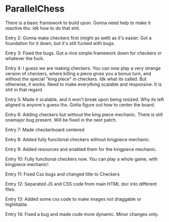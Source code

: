 # ParallelChess

There is a basic framework to build upon. Gonna need help to make it reactive tho. Idk how to do that shit.

Entry 2: Gonna make checkers first (might as well) as it's easier. Got a foundation for it down, but it's still fucked with bugs.

Entry 3: Fixed the bugs. Got a nice simple framework down for checkers or whatever the fuck.

Entry 4: I guess we are making checkers. You can now play a very strange version of checkers, where killing a piece gives you a bonus turn, and without the special "king piece" in checkers. Idk what its called. But otherwise, it works. Need to make everything scalable and responsive. It is shit in that regard.

Entry 5: Made it scalable, and it won't break upon being resized. Why its left aligned is anyone's guess tho. Gotta figure out how to center the board.

Entry 6: Adding checkers but without the king piece mechanic. There is still onemajor bug present. Will be fixed in the next patch.

Entry 7: Made checkerboard centered

Entry 8: Added fully funcitonal checkers without kingpiece mechanic.

Entry 9: Added resources and enabled them for the kingpiece mechanic.

Entry 10: Fully functional checkers now. You can play a whole game, with kingpiece mechanic!

Entry 11: Fixed Css bugs and changed title to Checkers

Entry 12: Separated JS and CSS code from main HTML doc into different files.

Entry 13: Added some css code to make images not draggable or highlitable.

Entry 14: Fixed a bug and made code more dynamic. Minor changes only.
